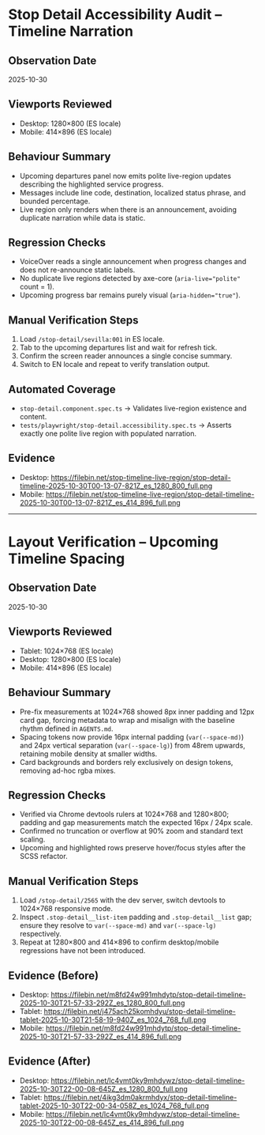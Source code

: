 # Stop Detail Accessibility Audit – Timeline Narration

## Observation Date
2025-10-30

## Viewports Reviewed
- Desktop: 1280×800 (ES locale)
- Mobile: 414×896 (ES locale)

## Behaviour Summary
- Upcoming departures panel now emits polite live-region updates describing the highlighted service progress.
- Messages include line code, destination, localized status phrase, and bounded percentage.
- Live region only renders when there is an announcement, avoiding duplicate narration while data is static.

## Regression Checks
- VoiceOver reads a single announcement when progress changes and does not re-announce static labels.
- No duplicate live regions detected by axe-core (`aria-live="polite"` count = 1).
- Upcoming progress bar remains purely visual (`aria-hidden="true"`).

## Manual Verification Steps
1. Load `/stop-detail/sevilla:001` in ES locale.
2. Tab to the upcoming departures list and wait for refresh tick.
3. Confirm the screen reader announces a single concise summary.
4. Switch to EN locale and repeat to verify translation output.

## Automated Coverage
- `stop-detail.component.spec.ts` → Validates live-region existence and content.
- `tests/playwright/stop-detail.accessibility.spec.ts` → Asserts exactly one polite live region with populated narration.

## Evidence
- Desktop: https://filebin.net/stop-timeline-live-region/stop-detail-timeline-2025-10-30T00-13-07-821Z_es_1280_800_full.png
- Mobile: https://filebin.net/stop-timeline-live-region/stop-detail-timeline-2025-10-30T00-13-07-821Z_es_414_896_full.png

---

# Layout Verification – Upcoming Timeline Spacing

## Observation Date
2025-10-30

## Viewports Reviewed
- Tablet: 1024×768 (ES locale)
- Desktop: 1280×800 (ES locale)
- Mobile: 414×896 (ES locale)

## Behaviour Summary
- Pre-fix measurements at 1024×768 showed 8px inner padding and 12px card gap, forcing metadata to wrap and misalign with the baseline rhythm defined in `AGENTS.md`.
- Spacing tokens now provide 16px internal padding (`var(--space-md)`) and 24px vertical separation (`var(--space-lg)`) from 48rem upwards, retaining mobile density at smaller widths.
- Card backgrounds and borders rely exclusively on design tokens, removing ad-hoc rgba mixes.

## Regression Checks
- Verified via Chrome devtools rulers at 1024×768 and 1280×800; padding and gap measurements match the expected 16px / 24px scale.
- Confirmed no truncation or overflow at 90% zoom and standard text scaling.
- Upcoming and highlighted rows preserve hover/focus styles after the SCSS refactor.

## Manual Verification Steps
1. Load `/stop-detail/2565` with the dev server, switch devtools to 1024×768 responsive mode.
2. Inspect `.stop-detail__list-item` padding and `.stop-detail__list` gap; ensure they resolve to `var(--space-md)` and `var(--space-lg)` respectively.
3. Repeat at 1280×800 and 414×896 to confirm desktop/mobile regressions have not been introduced.

## Evidence (Before)
- Desktop: https://filebin.net/m8fd24w991mhdytp/stop-detail-timeline-2025-10-30T21-57-33-292Z_es_1280_800_full.png
- Tablet: https://filebin.net/j475ach25komhdyu/stop-detail-timeline-tablet-2025-10-30T21-58-19-940Z_es_1024_768_full.png
- Mobile: https://filebin.net/m8fd24w991mhdytp/stop-detail-timeline-2025-10-30T21-57-33-292Z_es_414_896_full.png

## Evidence (After)
- Desktop: https://filebin.net/lc4vmt0ky9mhdywz/stop-detail-timeline-2025-10-30T22-00-08-645Z_es_1280_800_full.png
- Tablet: https://filebin.net/4ikg3dm0akrmhdyx/stop-detail-timeline-tablet-2025-10-30T22-00-34-058Z_es_1024_768_full.png
- Mobile: https://filebin.net/lc4vmt0ky9mhdywz/stop-detail-timeline-2025-10-30T22-00-08-645Z_es_414_896_full.png
